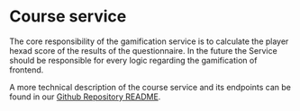 # Course service

The core responsibility of the gamification service is to calculate the player hexad score of the results of the questionnaire. 
In the future the Service should be responsible for every logic regarding the gamification of frontend.

A more technical description of the course service and its endpoints can be found in our [Github Repository README](https://github.com/MEITREX/gamification_service#readme).

